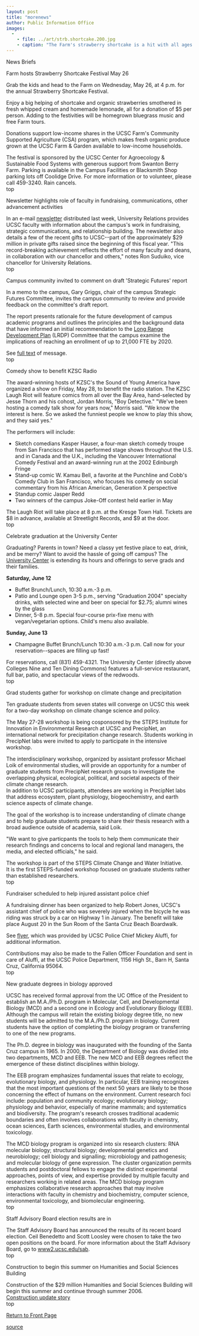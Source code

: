```yaml
---
layout: post
title: "morenews"
author: Public Information Office
images:
  -
    - file: ../art/strb.shortcake.200.jpg
    - caption: "The Farm's strawberry shortcake is a hit with all ages."
---
```


News Briefs

Farm hosts Strawberry Shortcake Festival May 26

Grab the kids and head to the Farm on Wednesday, May 26, at 4 p.m. for the annual Strawberry Shortcake Festival.  

Enjoy a big helping of shortcake and organic strawberries smothered in fresh whipped cream and homemade lemonade, all for a donation of $5 per person. Adding to the festivities will be homegrown bluegrass music and free Farm tours.  

Donations support low-income shares in the UCSC Farm's Community Supported Agriculture (CSA) program, which makes fresh organic produce grown at the UCSC Farm & Garden available to low-income households.  

The festival is sponsored by the UCSC Center for Agroecology & Sustainable Food Systems with generous support from Swanton Berry Farm. Parking is available in the Campus Facilities or Blacksmith Shop parking lots off Coolidge Drive. For more information or to volunteer, please call 459-3240. Rain cancels.  
top

Newsletter highlights role of faculty in fundraising, communications, other advancement activities  

In an e-mail [newsletter][1] distributed last week, University Relations provides UCSC faculty with information about the campus's work in fundraising, strategic communications, and relationship building. The newsletter also details a few of the recent gifts to UCSC--part of the approximately $29 million in private gifts raised since the beginning of this fiscal year. "This record-breaking achievement reflects the effort of many faculty and deans, in collaboration with our chancellor and others," notes Ron Suduiko, vice chancellor for University Relations.  
top

Campus community invited to comment on draft 'Strategic Futures' report

In a memo to the campus, Gary Griggs, chair of the campus Strategic Futures Committee, invites the campus community to review and provide feedback on the committee's draft report.

The report presents rationale for the future development of campus academic programs and outlines the principles and the background data that have informed an initial recommendation to the [Long Range Development Plan][2] (LRDP) Committee that the campus examine the implications of reaching an enrollment of up to 21,000 FTE by 2020.

See [full text][3] of message.  
top

Comedy show to benefit KZSC Radio  
  
The award-winning hosts of KZSC's the Sound of Young America have organized a show on Friday, May 28, to benefit the radio station. The KZSC Laugh Riot will feature comics from all over the Bay Area, hand-selected by Jesse Thorn and his cohost, Jordan Morris, "Boy Detective." "We've been hosting a comedy talk show for years now," Morris said. "We know the interest is here. So we asked the funniest people we know to play this show, and they said yes."

The performers will include:

* Sketch comedians Kasper Hauser, a four-man sketch comedy troupe from San Francisco that has performed stage shows throughout the U.S. and in Canada and the U.K., including the Vancouver International Comedy Festival and an award-winning run at the 2002 Edinburgh Fringe  
* Stand-up comic W. Kamau Bell, a favorite at the Punchline and Cobb's Comedy Club in San Francisco, who focuses his comedy on social commentary from his African American, Generation X perspective  
* Standup comic Jasper Redd
* Two winners of the campus Joke-Off contest held earlier in May  

The Laugh Riot will take place at 8 p.m. at the Kresge Town Hall. Tickets are $8 in advance, available at Streetlight Records, and $9 at the door.  
top   

Celebrate graduation at the University Center

Graduating? Parents in town? Need a classy yet festive place to eat, drink, and be merry? Want to avoid the hassle of going off campus? The [University Center][4] is extending its hours and offerings to serve grads and their families.

**Saturday, June 12**

* Buffet Brunch/Lunch, 10:30 a.m.-3 p.m.
* Patio and Lounge open 3-5 p.m., serving "Graduation 2004" specialty drinks, with selected wine and beer on special for $2.75; alumni wines by the glass
* Dinner, 5-8 p.m. Special four-course prix-fixe menu with vegan/vegetarian options. Child's menu also available.

**Sunday, June 13**

* Champagne Buffet Brunch/Lunch 10:30 a.m.-3 p.m. Call now for your reservation--spaces are filling up fast!  

For reservations, call (831) 459-4321. The University Center (directly above Colleges Nine and Ten Dining Commons) features a full-service restaurant, full bar, patio, and spectacular views of the redwoods.  
top

Grad students gather for workshop on climate change and precipitation  

Ten graduate students from seven states will converge on UCSC this week for a two-day workshop on climate change science and policy.  

The May 27-28 workshop is being cosponsored by the STEPS Institute for Innovation in Environmental Research at UCSC and PrecipNet, an international network for precipitation change research. Students working in PrecipNet labs were invited to apply to participate in the intensive workshop.  

The interdisciplinary workshop, organized by assistant professor Michael Loik of environmental studies, will provide an opportunity for a number of graduate students from PrecipNet research groups to investigate the overlapping physical, ecological, political, and societal aspects of their climate change research.   
In addition to UCSC participants, attendees are working in PrecipNet labs that address ecosystem, plant physiology, biogeochemistry, and earth science aspects of climate change.   

The goal of the workshop is to increase understanding of climate change and to help graduate students prepare to share their thesis research with a broad audience outside of academia, said Loik.  

"We want to give particpants the tools to help them communicate their research findings and concerns to local and regional land managers, the media, and elected officials," he said.  

The workshop is part of the STEPS Climate Change and Water Initiative.   
It is the first STEPS-funded workshop focused on graduate students rather than established researchers.   
top

Fundraiser scheduled to help injured assistant police chief  

A fundraising dinner has been organized to help Robert Jones, UCSC's assistant chief of police who was severely injured when the bicycle he was riding was struck by a car on Highway 1 in January. The benefit will take place August 20 in the Sun Room of the Santa Cruz Beach Boardwalk.

See [flyer,][5] which was provided by UCSC Police Chief Mickey Aluffi, for additional information.  
  
Contributions may also be made to the Fallen Officer Foundation and sent in care of Aluffi, at the UCSC Police Department, 1156 High St., Barn H, Santa Cruz, California 95064.  
top

New graduate degrees in biology approved  

UCSC has received formal approval from the UC Office of the President to establish an M.A./Ph.D. program in Molecular, Cell, and Developmental Biology (MCD) and a second one in Ecology and Evolutionary Biology (EEB).   
Although the campus will retain the existing biology degree title, no new students will be admitted to the M.A./Ph.D. program in biology. Current students have the option of completing the biology program or transferring to one of the new programs.  

The Ph.D. degree in biology was inaugurated with the founding of the Santa Cruz campus in 1965. In 2000, the Department of Biology was divided into two departments, MCD and EEB. The new MCD and EEB degrees reflect the emergence of these distinct disciplines within biology.   

The EEB program emphasizes fundamental issues that relate to ecology, evolutionary biology, and physiology. In particular, EEB training recognizes that the most important questions of the next 50 years are likely to be those concerning the effect of humans on the environment. Current research foci include: population and community ecology; evolutionary biology; physiology and behavior, especially of marine mammals; and systematics and biodiversity. The program's research crosses traditional academic boundaries and often involves collaborations with faculty in chemistry, ocean sciences, Earth sciences, environmental studies, and environmental toxicology.  

The MCD biology program is organized into six research clusters: RNA molecular biology; structural biology; developmental genetics and neurobiology; cell biology and signalling; microbiology and pathogenesis; and molecular biology of gene expression. The cluster organization permits students and postdoctoral fellows to engage the distinct experimental approaches, points of view, and expertise provided by multiple faculty and researchers working in related areas. The MCD biology program emphasizes collaborative research approaches that may involve interactions with faculty in chemistry and biochemistry, computer science, environmental toxicology, and biomolecular engineering.   
top

Staff Advisory Board election results are in

The Staff Advisory Board has announced the results of its recent board election. Ceil Benedetto and Scott Loosley were chosen to take the two open positions on the board. For more information about the Staff Advisory Board, go to [www2.ucsc.edu/sab][6].  
top   

Construction to begin this summer on Humanities and Social Sciences Building

Construction of the $29 million Humanities and Social Sciences Building will begin this summer and continue through summer 2006.   
[ Construction update story][7]  
[ ][8]top  

[Return to Front Page][9]

[1]: http://urelations.ucsc.edu/faculty_newsletters/05-04.html
[2]: http://planning.ucsc.edu/lrdp/
[3]: http://www.ucsc.edu/news_events/messages/03-04/05-21.sfc.html
[4]: http://ucenter.ucsc.edu
[5]: http://currents.ucsc.edu/03-04/art/jones.04-05-24.jpg
[6]: http://www2.ucsc.edu/sab
[7]: http://www.ucsc.edu/about/construction_plans.html
[8]: http://www2.ucsc.edu/ppc/
[9]: http://currents.ucsc.edu/

[source](http://www1.ucsc.edu/currents/03-04/05-24/morenews.html "Permalink to morenews")
